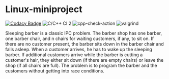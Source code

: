 # Linux-miniproject
[![Codacy Badge](https://app.codacy.com/project/badge/Grade/8433aa4fb47f4c848afa4804f21359d6)](https://www.codacy.com/gh/99002453/Linux-miniproject/dashboard?utm_source=github.com&amp;utm_medium=referral&amp;utm_content=99002453/Linux-miniproject&amp;utm_campaign=Badge_Grade)
![C/C++ CI 2](https://github.com/99002453/Linux-miniproject/workflows/C/C++%20CI%202/badge.svg)
![cpp-check-action](https://github.com/99002453/Linux-miniproject/workflows/cpp-check-action/badge.svg)
![valgrind](https://github.com/99002453/Linux-miniproject/workflows/valgrind/badge.svg)

Sleeping barber is a classic IPC problem. The barber shop has one barber, one barber chair, and n chairs for waiting customers, if any, to sit on. If there are no customer present, the barber sits down in the barber chair and falls asleep. When a customer arrives, he has to wake up the sleeping barber. If additional customers arrive while the barber is cutting a customer's hair, they either sit down (if there are empty chairs) or leave the shop (if all chairs are full). The problem is to program the barber and the customers without getting into race conditions. 
